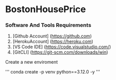 # BostonHousePrice

### Software And Tools Requirements

1. [Github Account] (https://github.com)
2. [HerokuAccount] (https://heroku.com)
3. [VS Code IDE] (https://code.visualstudio.com/)
4. [GitCLI] (https://git-scm.com/downloads/win)

Create a new enviroment

'''
conda create -p venv python==3.12.0 -y
'''
